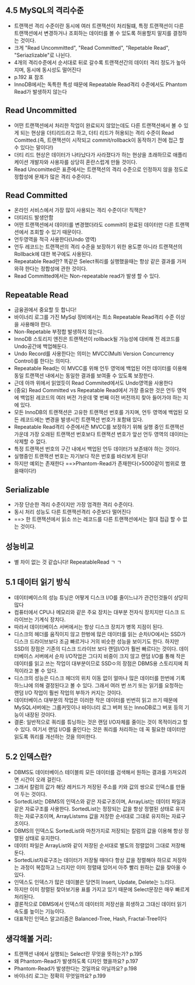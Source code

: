 ## 4.5 MySQL의 격리수준
- 트랜잭션 격리 수준이란 동시에 여러 트랜잭션이 처리될떄, 특정 트랜잭션이 다른 트랜잭션에서 변경하거나 조회하는 데이터를 볼 수 있도록 허용할지 말지를 결정하는 것이다.
- 크게 "Read Uncommitted", "Read Committed", "Repetable Read", "Seriazlizable"로 나뉜다.
- 4개의 격리수준에서 순서대로 뒤로 갈수록 트랜잭션간의 데이터 격리 정도가 높아지며, 동시에 동시성도 떨어진다
- p.192 표 참조
- InnoDB에서는 독특한 특성 때문에 Repeatable Read격리 수준에서도 Phantom Read가 발생하지 않는다

## Read Uncommitted
- 어떤 트랜잭션에서 처리한 작업이 완료되지 않았는데도 다른 트랜잭션에서 볼 수 있게 되는 현상을 더티리드라고 하고, 더티 리드가 허용되는 격리 수준이 Read Comitted.(즉, 트랜잭션이 시작되고 commit/rollback이 동작하기 전에 접근 할 수 있다는 말이다!)
- 더티 리드 현상은 데이터가 나타났다가 사라졌다가 하는 현상을 초래하므로 애플리케이션 개발자와 사용자를 상당히 혼란스럽게 만들 것이다. 
- Read Uncomitted은 표준에서는 트랜잭션의 격리 수준으로 인정하지 않을 정도로 정합성에 문제가 많은 격리 수준이다.

## Read Committed
- 온라인 서비스에서 가장 많이 사용되는 격리 수준이다! 직잭은?
- 더티리드 발생안함
- 어떤 트랜잭션에서 데이터를 변경했더라도 commit이 완료된 데이터만 다른 트랜잭션에서 조회할 수 있기 때문이다.
- 언두영역을 적극 사용한다(Undo 영역)
- 언두 레코드는 트랜잭션의 격리 수준을 보장하기 위한 용도뿐 아니라 트랜잭션의 Rollback에 대한 복구에도 사용된다.
- Repeatable Read란? 똑같은 Select쿼리를 실행했을때는 항상 같은 결과를 가져와햐 한다는 정합성에 관한 것이다.
- Read Committed에서는 Non-repeatable read가 발생 할 수 있다.

## Repeatable Read
- 금융권에서 중요할 듯 합니다!
- 바이너리 로그를 가진 MySql 장비에서는 최소 Repeatable Read격리 수준 이상을 사용해야 한다.
- Non-Repetable 부정합 발생하지 않는다.
- InnoDB 스토리지 엔진은 트랜잭션이 rollback될 가능성에 대비해 전 레코드를 Undo공간에 백업해둔다.
- Undo Record를 사용한다는 의미는 MVCC(Multi Version Concurrency Control)를 한다는 의미다.
- Repeatable Read는 이 MVCC를 위해 언두 영억에 백업된 어전 데이터를 이용해 동일 트랜잭션 내에서는 동일한 결과를 보여줄 수 있도록 보장한다.
- 근데 아까 위에서 읽었듯이 Read Commited에서도 Undo영역을 사용한다
- (중요) Read Committed vs Repeatable Read에서 가장 중요한 것은 언두 영억에 백업된 레코드의 여러 버전 가운데 몇 번째 이전 버전까지 찾아 들어가야 하는 지에 있다.
- 모든 InnoDB의 트랜잭션은 고유한 트랜잭션 번호를 가지며, 언두 영역에 백업된 모든 레코드에는 변경을 발생시킨 트랜잭션 번호가 포함돼 있다.
- Repeatable Read격리 수준에서즌 MVCC를 보장하기 위해 실행 중인 트랜잭션 가운데 가장 오래된 트랜잭션 번호보다 트랜잭션 번호가 앞선 언두 영역의 데이터는 삭제할 수 없다.
- 특정 트랜잭션 번호의 구간 내에서 백업된 언두 데이터가 보존돼야 하는 것이다.
- 실행중인 트랜잭션 번호는 자기보다 작은 번호를 바라보게 된다!
- 하지만 예외는 존재한다 ==>Phantom-Read가 존재한다(>5000같이 범위로 했을때이다!)

## Serializable
- 가장 단순한 격리 수준이지만 가장 엄격한 격리 수준이다.
- 동시 처리 성능도 다른 트랜잭션격리 수준보다 떨어진다
- ==> 한 트랜잭션에서 읽소 쓰는 레코드를 다른 트랜잭션에서는 절대 접급 할 수 없는 것이다.

## 성능비교
- 별 차이 없는 것 같습니다! RepeatableRead ㄱ ㄱ

## 5.1 데이터 읽기 방식
- 데이터베이스의 성능 튜닝은 어떻게 디스크 I/O를 줄이느냐가 관건인것들이 상당히 많다
- 컴퓨터에서 CPU나 메모리와 같은 주요 장치는 대부분 전자식 장치지만 디스크 드라이브는 기계식 장치다.
- 따라서 데이터베이스 서버에서는 항상 디스크 장치가 병목 지점이 된다.
- 디스크의 헤더를 움직이지 않고 한벙에 많은 데이터를 읽는 순차I/O에서는 SSD가 디스크 드라이브보다 조금 빠르거나 거의 비슷한 성능을 보이기도 한다. 하지만 SSD의 장점은 기존의 디스크 드라이브 보다 랜덤I/O가 훨씬 빠르다는 것이다. 데이터베이스 서버에서 순차 I/O작업은 그다지 비중이 크지 않고 랜덤 I/O를 통해 작은 데이터를 읽고 쓰는 작업이 대부분이므로 SSDㅇ의 장점은 DBMS용 스토리지에 최적이라고 볼 수 있다. 
- 디스크의 성능은 디스크 헤더의 위치 이동 없이 얼마나 많은 데이터를 한번에 기록하느냐에 의해 결정된다고 볼 수 있다. 그래서 여러 번 쓰기 또는 읽기를 요청하는 랜덤 I/O 작업이 훨씬 작업의 부하가 커지는 것이다.
- 데이터베이스 대부분의 작업은 이러한 작은 데이터를 빈번히 읽고 쓰기 때문에 MySQL서버에는 그룹커밋이나 바이너리 로그 버퍼 또는 InnoDB로그 버포 등의 기능이 내장된 것이다.
- 결론: 일반적으로 쿼리를 튜닝하는 것은 랜덤 I/O자체를 줄이는 것이 목적이라고 할 수 있다. 여기서 랜덤 I/O를 줄인다는 것은 쿼리를 처리하는 데 꼭 필요한 데이터만 읽도록 쿼리를 개선하는 것을 의미한다.

## 5.2 인덱스란?
- DBMS도 데이터베이스 테이블릐 모든 데이터를 검색해서 원하는 결과를 가져오려면 시간이 오래 걸린다.
- 그래서 칼럼의 값가 해당 레커드가 저장된 주소를 키와 값의 쌍으로 인덱스를 만들어 두는 것이다.
- SortedList는 DBMS의 인덱스와 같은 자료구조이며, ArrayList는 데이터 파일과 같은 자료구조를 사용한다. SortedList는 정장되는 값을 항상 정렬된 상태로 유지하는 자료구조이며, ArrayListsms 값을 저장한 순서대로 그대로 유지하는 자료구조이다. 
- DBMS의 인덱스도 SortedList와 마찬가지로 저장되는 칼럼의 값을 이용해 항상 정렬된 상태로 유지한다.
- 데이터 파일은 ArrayList와 같이 저장된 순서대로 별도의 정렬없이 그대로 저장해둔다.
- SortedList자료구조는 데이터가 저장될 때마다 항상 값을 정렬해야 하므로 저장하는 과정이 복잡하고 느리지만 이미 정렬돼 있어서 아주 빨리 원하는 값을 찾아올 수 있다.
- 인덱스도 인덱스가 많은 데이블은 당연히 Insert, Update, Delete는 느리다.
- 하지만 이미 정렬된 찾아보기용 표를 가지고 있기 때문에 Select문장은 매우 빠르게 처리된다.
- 결론적으로 DBMS에서 인덱스의 데이터의 저장선을 희생하고 그대신 데이터 읽기 속도를 높이는 기능이다.
- 대표적인 인덱스 알고리즘은 Balanced-Tree, Hash, Fractal-Tree이다

## 생각해볼 거리:
- 트랜잭션 내에서 실행되는 Select란 무엇을 뜻하는가?  p.195
- 왜 Phantom-Read가 발생하도록 디자인 했을까요? p.197
- Phantom-Read가 발생한다는 것일까요 아닐까요? p.198
- 바이너리 로그는 정확히 무엇일까요? p.199

